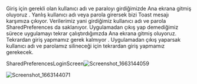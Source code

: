 Giriş için gerekli olan kullanıcı adı ve paraloyı girdiğimizde Ana ekrana gitmiş oluyoruz . Yanlış kullanıcı adı veya parola girersek bizi Toast mesajı karşımıza çıkıyor.
Verilerimiz yani girdiğimiz kullanıcı adı ve parola SharedPreferences da saklanıyor. Uygulamadan çıkış yap demediğimiz sürece uygulamayı tekrar çalıştırdığımzda Ana ekrana 
gitmiş oluyoruz. Tekrardan giriş yapmamız gerek kalmıyor . Uygulamadan çıkış yaparsak kullanıcı adı ve parolamız silineceği için tekrardan giriş yapmamız gerekecek.







SharedPreferencesLoginScreen![Screenshot_1663144059](https://user-images.githubusercontent.com/101355515/190102563-8ec931d2-1bb4-464e-96f0-1800e39ab3a9.png)



![Screenshot_1663144071](https://user-images.githubusercontent.com/101355515/190102568-fc274c40-3820-43b7-a12e-970366a85876.png)
